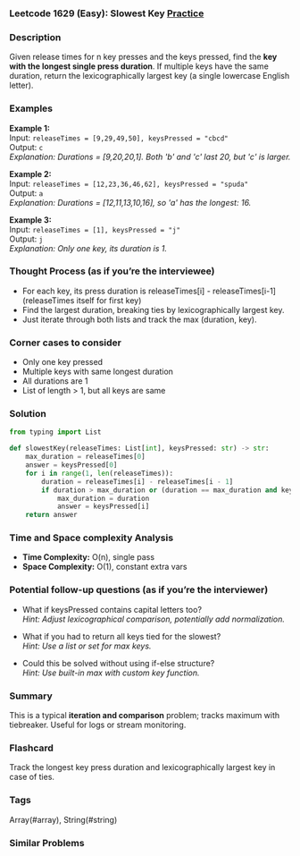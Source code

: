 ### Leetcode 1629 (Easy): Slowest Key [Practice](https://leetcode.com/problems/slowest-key)

### Description  
Given release times for n key presses and the keys pressed, find the **key with the longest single press duration**. If multiple keys have the same duration, return the lexicographically largest key (a single lowercase English letter).

### Examples  
**Example 1:**  
Input: `releaseTimes = [9,29,49,50], keysPressed = "cbcd"`  
Output: `c`  
*Explanation: Durations = [9,20,20,1]. Both 'b' and 'c' last 20, but 'c' is larger.*

**Example 2:**  
Input: `releaseTimes = [12,23,36,46,62], keysPressed = "spuda"`  
Output: `a`  
*Explanation: Durations = [12,11,13,10,16], so 'a' has the longest: 16.*

**Example 3:**  
Input: `releaseTimes = [1], keysPressed = "j"`  
Output: `j`  
*Explanation: Only one key, its duration is 1.*

### Thought Process (as if you’re the interviewee)  
- For each key, its press duration is releaseTimes[i] - releaseTimes[i-1] (releaseTimes itself for first key)
- Find the largest duration, breaking ties by lexicographically largest key.
- Just iterate through both lists and track the max (duration, key).

### Corner cases to consider  
- Only one key pressed
- Multiple keys with same longest duration
- All durations are 1
- List of length > 1, but all keys are same

### Solution

```python
from typing import List

def slowestKey(releaseTimes: List[int], keysPressed: str) -> str:
    max_duration = releaseTimes[0]
    answer = keysPressed[0]
    for i in range(1, len(releaseTimes)):
        duration = releaseTimes[i] - releaseTimes[i - 1]
        if duration > max_duration or (duration == max_duration and keysPressed[i] > answer):
            max_duration = duration
            answer = keysPressed[i]
    return answer
```

### Time and Space complexity Analysis  

- **Time Complexity:** O(n), single pass
- **Space Complexity:** O(1), constant extra vars

### Potential follow-up questions (as if you’re the interviewer)  
- What if keysPressed contains capital letters too?  
  *Hint: Adjust lexicographical comparison, potentially add normalization.*

- What if you had to return all keys tied for the slowest?  
  *Hint: Use a list or set for max keys.*

- Could this be solved without using if-else structure?  
  *Hint: Use built-in max with custom key function.*

### Summary
This is a typical **iteration and comparison** problem; tracks maximum with tiebreaker. Useful for logs or stream monitoring.


### Flashcard
Track the longest key press duration and lexicographically largest key in case of ties.

### Tags
Array(#array), String(#string)

### Similar Problems
